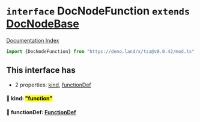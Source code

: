 # `interface` DocNodeFunction `extends` [DocNodeBase](../private.interface.DocNodeBase/README.md)

[Documentation Index](../README.md)

```ts
import {DocNodeFunction} from "https://deno.land/x/tsa@v0.0.42/mod.ts"
```

## This interface has

- 2 properties:
[kind](#-kind-function),
[functionDef](#-functiondef-functiondef)


#### 📄 kind: <mark>"function"</mark>



#### 📄 functionDef: [FunctionDef](../interface.FunctionDef/README.md)



